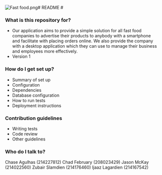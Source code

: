 ![Fast food.png](https://bitbucket.org/repo/LGxGp5/images/2242295874-Fast%20food.png)# README #


### What is this repository for? ###

* Our application aims to provide a simple solution for all fast food companies to advertise their products to anybody with a smartphone and facilitate with placing orders online. We also provide the company with a desktop application which they can use to manage their business and employees more effectively.
* Version 1

### How do I get set up? ###

* Summary of set up
* Configuration
* Dependencies
* Database configuration
* How to run tests
* Deployment instructions

### Contribution guidelines ###

* Writing tests
* Code review
* Other guidelines

### Who do I talk to? ###

Chase Agulhas (214227812)
Chad February (208023429)
Jason McKay (214022560)
Zubair Slamdien (214176460)
Ijaaz Lagardien (214167542)